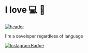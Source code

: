 # I love 💻 🎹
[![header](https://capsule-render.vercel.app/api?type=waving&color=0:333333,100:0d0d0d&text=Hello,%20My%20name%20is%20Pingu%20Lee&fontColor=ffffff&animation=twinkling&fontSize=28&fontAlignY=40&fontAlign=70&height=250)](https://pingulee.com)


<p>I'm a developer regardless of language</p>

[![Instagram Badge](https://img.shields.io/badge/Instagram-dev__pingulee-E4405F?style=for-the-badge&logo=instagram)](https://instagram.com/dev_pingulee)
